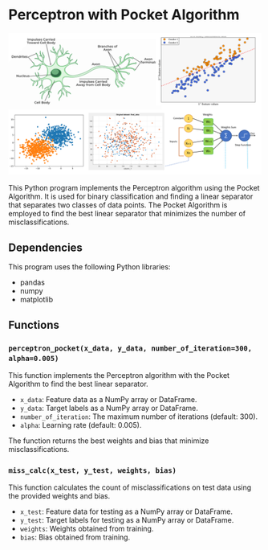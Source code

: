 # Perceptron with Pocket Algorithm

![](pic.png)

This Python program implements the Perceptron algorithm using the Pocket Algorithm. It is used for binary classification and finding a linear separator that separates two classes of data points. The Pocket Algorithm is employed to find the best linear separator that minimizes the number of misclassifications.

## Dependencies

This program uses the following Python libraries:

- pandas
- numpy
- matplotlib

## Functions

### `perceptron_pocket(x_data, y_data, number_of_iteration=300, alpha=0.005)`

This function implements the Perceptron algorithm with the Pocket Algorithm to find the best linear separator.

- `x_data`: Feature data as a NumPy array or DataFrame.
- `y_data`: Target labels as a NumPy array or DataFrame.
- `number_of_iteration`: The maximum number of iterations (default: 300).
- `alpha`: Learning rate (default: 0.005).

The function returns the best weights and bias that minimize misclassifications.

### `miss_calc(x_test, y_test, weights, bias)`

This function calculates the count of misclassifications on test data using the provided weights and bias.

- `x_test`: Feature data for testing as a NumPy array or DataFrame.
- `y_test`: Target labels for testing as a NumPy array or DataFrame.
- `weights`: Weights obtained from training.
- `bias`: Bias obtained from training.
